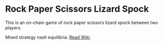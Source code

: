 # Rock Paper Scissors Lizard Spock

This is an on-chain game of rock paper scissors lizard spock between two players.

Mixed strategy nash equilibria: [Read Wiki](https://github.com/drewcook/rock-paper-scissors-lizard-spock/wiki/Mixed-Strategy-Nash-Equilibria).
